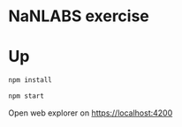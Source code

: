 # NaNLABS exercise

# Up

```bash
npm install
```
```bash
npm start
```
Open web explorer on [https://localhost:4200](https://localhost:4200)